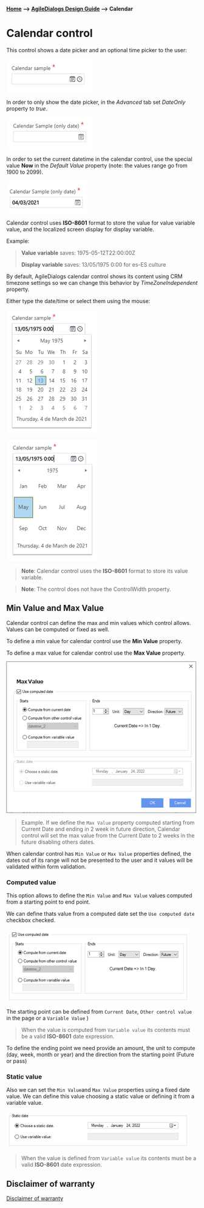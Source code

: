 __[Home](/) --> [AgileDialogs Design Guide](/guides/AgileDialogs-DesignGuide.md) --> Calendar__

# Calendar control

This control shows a date picker and an optional time picker to the user:

![](../media/AgileDialogsDesignGuide/Calendar_01.png)

In order to only show the date picker, in the *Advanced* tab set *DateOnly*
property to *true*.

![](../media/AgileDialogsDesignGuide/Calendar_02.png)

In order to set the current datetime in the calendar control, use the special
value **Now** in the *Default Value* property (note: the values range go from
1900 to 2099).

![](../media/AgileDialogsDesignGuide/Calendar_03.png)

Calendar control uses **ISO-8601** format to store the value for value variable value,
and the localized screen display for display variable.

Example:

>   **Value variable** saves: 1975-05-12T22:00:00Z
>   
>   **Display variable** saves: 13/05/1975 0:00 for es-ES culture

By default, AgileDialogs calendar control shows its content using CRM timezone settings so we can change this behavior by *TimeZoneIndependent* property.


Either type the date/time or select them using the mouse:

![](../media/AgileDialogsDesignGuide/Calendar_04.png)

![](../media/AgileDialogsDesignGuide/Calendar_05.png)

> **Note**: Calendar control uses the **ISO-8601** format to store its value variable.

> **Note**: The control does not have the ControlWidth property.

## Min Value and Max Value

Calendar control can define the max and min values which control allows. Values can be computed or fixed as well. 

To define a min value for calendar control use the **Min Value** property.

To define a max value for calendar control use the **Max Value** property.

![](../media/AgileDialogsDesignGuide/Calendar_06.png)

> Example. If we define the `Max Value` property computed starting from Current Date and ending in 2 week in future direction, Calendar control will set the max value from the Current Date to 2 weeks in the future disabling others dates.

When calendar control has `Min Value` or `Max Value` properties defined, the dates out of its range will not be presented to the user and it values will be validated within form validation.

### Computed value

This option allows to define the `Min Value` and `Max Value` values computed from a starting point to end point. 

We can define thats value from a computed date set the `Use computed date` checkbox checked.

![](../media/AgileDialogsDesignGuide/Calendar_07.png)

The starting point can be defined from `Current Date`, `Other control value` in the page or a `Variable Value` )

> When the value is computed from `Variable value` its contents must be a valid **ISO-8601** date expression.

To define the ending point we need provide an amount, the unit to compute (day, week, month or year) and the direction from the starting point (Future or pass)


### Static value

Also we can set the `Min Value`and `Max Value` properties using a fixed date value. We can define this value choosing a static value or defining it from a variable value.

![](../media/AgileDialogsDesignGuide/Calendar_08.png)

> When the value is defined from `Variable value` its contents must be a valid **ISO-8601** date expression.

## Disclaimer of warranty

[Disclaimer of warranty](DisclaimerOfWarranty.md)

